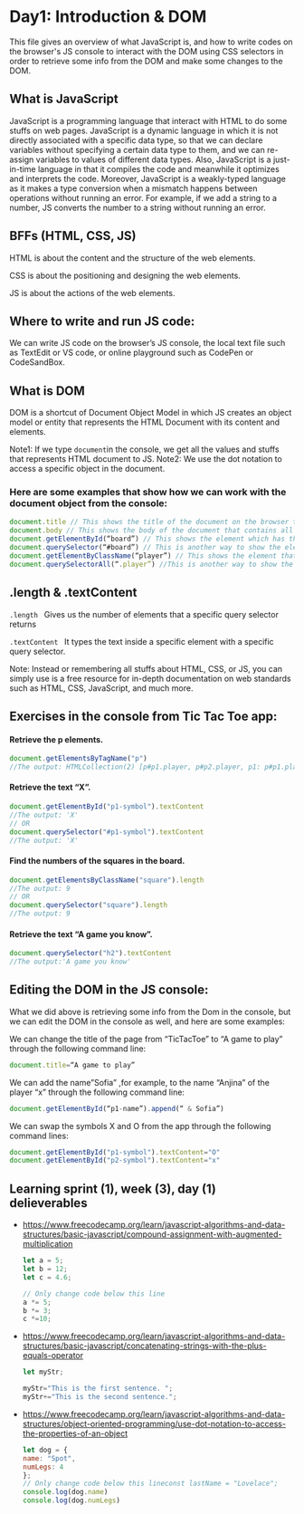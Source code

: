 # Day1: Introduction & DOM
This file gives an overview of what JavaScript is, and how to write codes on the browser's JS console to interact with the DOM using CSS selectors in order to retrieve some info from the DOM and make some changes to the DOM.

## What is JavaScript
JavaScript is a programming language that interact with HTML to do some stuffs on web pages.
JavaScript is a dynamic language in which it is not directly associated with a specific data type, so that we can declare variables without specifying a certain data type to them, and we can re-assign variables to values of different data types. Also, JavaScript is a just-in-time language in that it compiles the code and meanwhile it optimizes and interprets the code.   Moreover, JavaScript is a weakly-typed language as it makes a type conversion when a mismatch happens between operations without running an error. For example, if we add a string to a number, JS converts the number to a string without running an error.

## BFFs (HTML, CSS, JS)
HTML is about the content and the structure of the web elements. 

CSS is about the positioning and designing the web elements.

JS is about the actions of the web elements. 

## Where to write and run JS code:
We can write JS code on the browser’s JS console, the local text file such as TextEdit or VS code, or online playground such as CodePen or CodeSandBox.

## What is DOM 
DOM is a shortcut of Document Object Model in which JS creates an object model or entity that represents the HTML Document with its content and elements.

Note1: If we type ``` document ```in the console, we get all the values and stuffs that represents HTML document to JS.
Note2: We use the dot notation to access a specific object in the document.

### Here are some examples that show how we can work with the document object from the console:
```javascript
document.title // This shows the title of the document on the browser tab.
document.body // This shows the body of the document that contains all of the document content.
document.getElementById(“board”) // This shows the element which has the id “board”
document.querySelector(“#board”) // This is another way to show the element which has the id “board”.
document.getElementByClassName(“player”) // This shows the element that have the class name “player”.
document.querySelectorAll(“.player”) //This is another way to show the element that have the class name “player”.
```
## .length & .textContent
```.length ``` Gives us the number of elements that a specific query selector returns

```.textContent ``` It types the text inside a specific element with a specific query selector.

Note: Instead or remembering all stuffs about HTML, CSS, or JS, you can simply use is a free resource for in-depth documentation on web standards such as HTML, CSS, JavaScript, and much more.

## Exercises in the console from Tic Tac Toe app:
#### Retrieve the p elements.
  ```javascript
 document.getElementsByTagName("p")
//The output: HTMLCollection(2) [p#p1.player, p#p2.player, p1: p#p1.player, p2: p#p2.player]
  ```
#### Retrieve the text “X”.
   ```javascript
   document.getElementById("p1-symbol").textContent
//The output: 'X'
   // OR
  document.querySelector("#p1-symbol").textContent
//The output: 'X'
   ```
#### Find the numbers of the squares in the board.
   ```javascript
   document.getElementsByClassName("square").length
//The output: 9
   // OR 
 document.querySelector("square").length
//The output: 9
   ```
#### Retrieve the text “A game you know”.
```javascript
document.querySelector("h2").textContent
//The output:'A game you know'
```
## Editing the DOM in the JS console:
What we did above is retrieving some info from the Dom in the console, but we can edit the DOM in the console as well, and here are some examples:

We can change the title of the page from “TicTacToe” to “A game to play” through the following command line:
```javascript
document.title=“A game to play”
```
We can add the name”Sofia” ,for example, to the name “Anjina” of the player “x” through the following command line:

```javascript
document.getElementById(“p1-name”).append(“ & Sofia”)
```
We can swap the symbols X and O from the app through the following command lines: 
```javascript
document.getElementById("p1-symbol").textContent="O"
document.getElementById("p2-symbol").textContent="x"
```
## Learning sprint (1), week (3), day (1) delieverables
- https://www.freecodecamp.org/learn/javascript-algorithms-and-data-structures/basic-javascript/compound-assignment-with-augmented-multiplication
  ```javascript
  let a = 5;
  let b = 12;
  let c = 4.6;
  
  // Only change code below this line
  a *= 5;
  b *= 3;
  c *=10;
  ```

- https://www.freecodecamp.org/learn/javascript-algorithms-and-data-structures/basic-javascript/concatenating-strings-with-the-plus-equals-operator
  ```javascript
  let myStr;

  myStr="This is the first sentence. ";
  myStr+="This is the second sentence.";
  ```
  
- https://www.freecodecamp.org/learn/javascript-algorithms-and-data-structures/object-oriented-programming/use-dot-notation-to-access-the-properties-of-an-object
  ```javascript
  let dog = {
  name: "Spot",
  numLegs: 4
  };
  // Only change code below this lineconst lastName = "Lovelace";
  console.log(dog.name)
  console.log(dog.numLegs)
  ```
